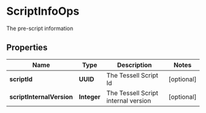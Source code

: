 

# ScriptInfoOps

The pre-script information

## Properties

Name | Type | Description | Notes
------------ | ------------- | ------------- | -------------
**scriptId** | **UUID** | The Tessell Script Id |  [optional]
**scriptInternalVersion** | **Integer** | The Tessell Script internal version |  [optional]



